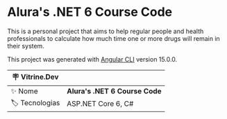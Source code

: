 
# Alura's .NET 6 Course Code

This is a personal project that aims to help regular people and health professionals to calculate how much time one or more drugs will remain in their system.

This project was generated with [Angular CLI](https://github.com/angular/angular-cli) version 15.0.0.

| :placard: Vitrine.Dev |     |
| -------------  | --- |
| :sparkles: Nome        | **Alura's .NET 6 Course Code**
| :label: Tecnologias | ASP.NET Core 6, C#

<!-- 
## Original Design

The original design of this tool was made using [Figma](https://www.figma.com/) to wireframe everything and the font combination was made with [FontJoy](https://fontjoy.com/)

Take a look at the design project [Here](https://www.figma.com/file/jPkxdJJk9ZlvhCoaQCzfrt/Half-Life?node-id=0%3A1&t=GTQTktv7IeM9OWE9-1)

## Development server

Before anything, install node.js 16.19.0. You may need to restart your computer. Then, with the console opened in the project directory, run `npm i`.
Now run `ng serve` for a dev server. Navigate to `http://localhost:4200/`. The application will automatically reload if you change any of the source files.

## Build

Run `ng build` to build the project. The build artifacts will be stored in the `dist/` directory.

## Further help

To get more help on the Angular CLI use `ng help` or go check out the [Angular CLI Overview and Command Reference](https://angular.io/cli) page.
-->

